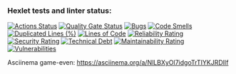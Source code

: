 ### Hexlet tests and linter status:
[![Actions Status](https://github.com/Kromian1/php-project-45/actions/workflows/hexlet-check.yml/badge.svg)](https://github.com/Kromian1/php-project-45/actions)
[![Quality Gate Status](https://sonarcloud.io/api/project_badges/measure?project=Kromian1_php-project-45&metric=alert_status)](https://sonarcloud.io/summary/new_code?id=Kromian1_php-project-45)
[![Bugs](https://sonarcloud.io/api/project_badges/measure?project=Kromian1_php-project-45&metric=bugs)](https://sonarcloud.io/summary/new_code?id=Kromian1_php-project-45)
[![Code Smells](https://sonarcloud.io/api/project_badges/measure?project=Kromian1_php-project-45&metric=code_smells)](https://sonarcloud.io/summary/new_code?id=Kromian1_php-project-45)
[![Duplicated Lines (%)](https://sonarcloud.io/api/project_badges/measure?project=Kromian1_php-project-45&metric=duplicated_lines_density)](https://sonarcloud.io/summary/new_code?id=Kromian1_php-project-45)
[![Lines of Code](https://sonarcloud.io/api/project_badges/measure?project=Kromian1_php-project-45&metric=ncloc)](https://sonarcloud.io/summary/new_code?id=Kromian1_php-project-45)
[![Reliability Rating](https://sonarcloud.io/api/project_badges/measure?project=Kromian1_php-project-45&metric=reliability_rating)](https://sonarcloud.io/summary/new_code?id=Kromian1_php-project-45)
[![Security Rating](https://sonarcloud.io/api/project_badges/measure?project=Kromian1_php-project-45&metric=security_rating)](https://sonarcloud.io/summary/new_code?id=Kromian1_php-project-45)
[![Technical Debt](https://sonarcloud.io/api/project_badges/measure?project=Kromian1_php-project-45&metric=sqale_index)](https://sonarcloud.io/summary/new_code?id=Kromian1_php-project-45)
[![Maintainability Rating](https://sonarcloud.io/api/project_badges/measure?project=Kromian1_php-project-45&metric=sqale_rating)](https://sonarcloud.io/summary/new_code?id=Kromian1_php-project-45)
[![Vulnerabilities](https://sonarcloud.io/api/project_badges/measure?project=Kromian1_php-project-45&metric=vulnerabilities)](https://sonarcloud.io/summary/new_code?id=Kromian1_php-project-45)

Asciinema game-even: https://asciinema.org/a/NlLBXyOl7idgoTrTIYKJRDlIf
